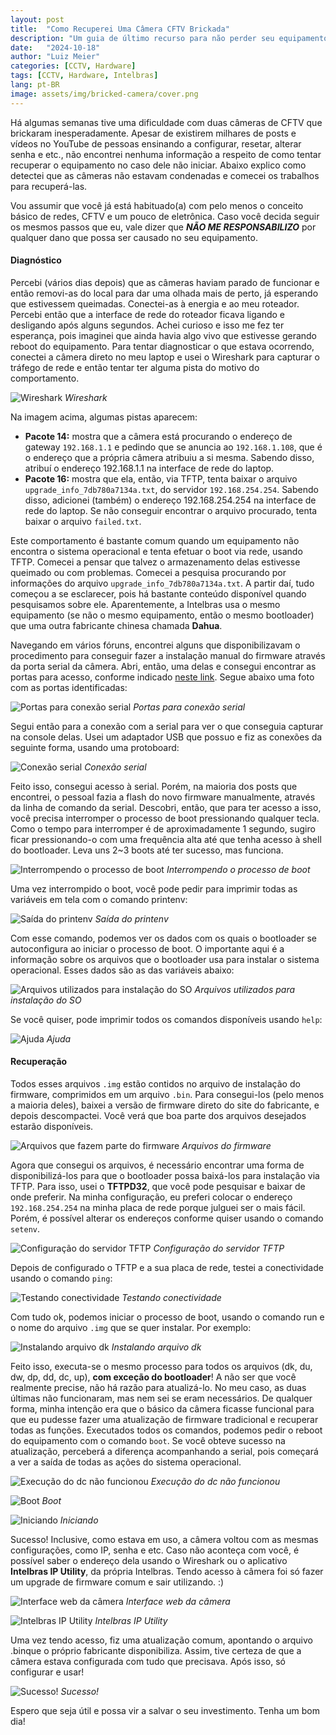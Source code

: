 ```yaml
---
layout:	post
title:	"Como Recuperei Uma Câmera CFTV Brickada"
description: "Um guia de último recurso para não perder seu equipamento"
date:	"2024-10-18"
author: "Luiz Meier"
categories: [CCTV, Hardware]
tags: [CCTV, Hardware, Intelbras]
lang: pt-BR
image: assets/img/bricked-camera/cover.png
---
```


<!-- *Read in [english](https://blog.lmeier.net/posts/how-i-recovered-a-bricked-cctv-camera/)* -->

Há algumas semanas tive uma dificuldade com duas câmeras de CFTV que brickaram inesperadamente. Apesar de existirem milhares de posts e vídeos no YouTube de pessoas ensinando a configurar, resetar, alterar senha e etc., não encontrei nenhuma informação a respeito de como tentar recuperar o equipamento no caso dele não iniciar. Abaixo explico como detectei que as câmeras não estavam condenadas e comecei os trabalhos para recuperá-las.

Vou assumir que você já está habituado(a) com pelo menos o conceito básico de redes, CFTV e um pouco de eletrônica. Caso você decida seguir os mesmos passos que eu, vale dizer que ***NÃO ME RESPONSABILIZO*** por qualquer dano que possa ser causado no seu equipamento.

#### Diagnóstico

Percebi (vários dias depois) que as câmeras haviam parado de funcionar e então removi-as do local para dar uma olhada mais de perto, já esperando que estivessem queimadas. Conectei-as à energia e ao meu roteador. Percebi então que a interface de rede do roteador ficava ligando e desligando após alguns segundos. Achei curioso e isso me fez ter esperança, pois imaginei que ainda havia algo vivo que estivesse gerando reboot do equipamento.
Para tentar diagnosticar o que estava ocorrendo, conectei a câmera direto no meu laptop e usei o Wireshark para capturar o tráfego de rede e então tentar ter alguma pista do motivo do comportamento.

![Wireshark](assets/img/bricked-camera/wireshark.png)
*Wireshark*

Na imagem acima, algumas pistas aparecem:

* **Pacote 14:** mostra que a câmera está procurando o endereço de gateway `192.168.1.1` e pedindo que se anuncia ao `192.168.1.108`, que é o endereço que a própria câmera atribuiu a si mesma. Sabendo disso, atribuí o endereço 192.168.1.1 na interface de rede do laptop.
* **Pacote 16:** mostra que ela, então, via TFTP, tenta baixar o arquivo `upgrade_info_7db780a7134a.txt`, do servidor `192.168.254.254`. Sabendo disso, adicionei (também) o endereço 192.168.254.254 na interface de rede do laptop.
Se não conseguir encontrar o arquivo procurado, tenta baixar o arquivo `failed.txt`.

Este comportamento é bastante comum quando um equipamento não encontra o sistema operacional e tenta efetuar o boot via rede, usando TFTP. Comecei a pensar que talvez o armazenamento delas estivesse queimado ou com problemas. Comecei a pesquisa procurando por informações do arquivo `upgrade_info_7db780a7134a.txt`. A partir daí, tudo começou a se esclarecer, pois há bastante conteúdo disponível quando pesquisamos sobre ele.
Aparentemente, a Intelbras usa o mesmo equipamento (se não o mesmo equipamento, então o mesmo bootloader) que uma outra fabricante chinesa chamada **Dahua**.

Navegando em vários fóruns, encontrei alguns que disponibilizavam o procedimento para conseguir fazer a instalação manual do firmware através da porta serial da câmera. Abri, então, uma delas e consegui encontrar as portas para acesso, conforme indicado [neste link](https://www.cctvforum.com/topic/41307-unbricking-your-dahua-ip-camera-tips-tricks-amp-firmware/). Segue abaixo uma foto com as portas identificadas:

![Portas para conexão serial](assets/img/bricked-camera/serial-ports.png)
*Portas para conexão serial*

Segui então para a conexão com a serial para ver o que conseguia capturar na console delas. Usei um adaptador USB que possuo e fiz as conexões da seguinte forma, usando uma protoboard:

![Conexão serial](assets/img/bricked-camera/serial-connection.png)
*Conexão serial*

Feito isso, consegui acesso à serial. Porém, na maioria dos posts que encontrei, o pessoal fazia a flash do novo firmware manualmente, através da linha de comando da serial. Descobri, então, que para ter acesso a isso, você precisa interromper o processo de boot pressionando qualquer tecla. Como o tempo para interromper é de aproximadamente 1 segundo, sugiro ficar pressionando-o com uma frequência alta até que tenha acesso à shell do bootloader. Leva uns 2~3 boots até ter sucesso, mas funciona.

![Interrompendo o processo de boot](assets/img/bricked-camera/interrupt-boot.png)
*Interrompendo o processo de boot*

Uma vez interrompido o boot, você pode pedir para imprimir todas as variáveis em tela com o comando printenv:

![Saída do printenv](assets/img/bricked-camera/printenv-output.png)
*Saída do printenv*

Com esse comando, podemos ver os dados com os quais o bootloader se autoconfigura ao iniciar o processo de boot. O importante aqui é a informação sobre os arquivos que o bootloader usa para instalar o sistema operacional. Esses dados são as das variáveis abaixo:

![Arquivos utilizados para instalação do SO](assets/img/bricked-camera/os-files.png)
*Arquivos utilizados para instalação do SO*

Se você quiser, pode imprimir todos os comandos disponíveis usando `help`:

![Ajuda](assets/img/bricked-camera/help.png)
*Ajuda*

#### Recuperação

Todos esses arquivos `.img` estão contidos no arquivo de instalação do firmware, comprimidos em um arquivo `.bin`. Para consegui-los (pelo menos a maioria deles), baixei a versão de firmware direto do site do fabricante, e depois descompactei. Você verá que boa parte dos arquivos desejados estarão disponíveis.

![Arquivos que fazem parte do firmware](assets/img/bricked-camera/firmware.png)
*Arquivos do firmware*

Agora que consegui os arquivos, é necessário encontrar uma forma de disponibilizá-los para que o bootloader possa baixá-los para instalação via TFTP. Para isso, usei o **TFTPD32**, que você pode pesquisar e baixar de onde preferir. Na minha configuração, eu preferi colocar o endereço `192.168.254.254` na minha placa de rede porque julguei ser o mais fácil. Porém, é possível alterar os endereços conforme quiser usando o comando `setenv`.

![Configuração do servidor TFTP](assets/img/bricked-camera/tftp-server.png)
*Configuração do servidor TFTP*

Depois de configurado o TFTP e a sua placa de rede, testei a conectividade usando o comando `ping`:

![Testando conectividade](assets/img/bricked-camera/connectivity-tests.png)
*Testando conectividade*

Com tudo ok, podemos iniciar o processo de boot, usando o comando run e o nome do arquivo `.img` que se quer instalar. Por exemplo:

![Instalando arquivo dk](assets/img/bricked-camera/installing-dk.png)
*Instalando arquivo dk*

Feito isso, executa-se o mesmo processo para todos os arquivos (dk, du, dw, dp, dd, dc, up), **com exceção do bootloader**! A não ser que você realmente precise, não há razão para atualizá-lo. No meu caso, as duas últimas não funcionaram, mas nem sei se eram necessários. De qualquer forma, minha intenção era que o básico da câmera ficasse funcional para que eu pudesse fazer uma atualização de firmware tradicional e recuperar todas as funções.
Executados todos os comandos, podemos pedir o reboot do equipamento com o comando `boot`. Se você obteve sucesso na atualização, perceberá a diferença acompanhando a serial, pois começará a ver a saída de todas as ações do sistema operacional.

![Execução do dc não funcionou](assets/img/bricked-camera/installing-dk.png)
*Execução do dc não funcionou*

![Boot](assets/img/bricked-camera/boot.png)
*Boot*

![Iniciando](assets/img/bricked-camera/starting.png)
*Iniciando*

Sucesso! Inclusive, como estava em uso, a câmera voltou com as mesmas configurações, como IP, senha e etc. Caso não aconteça com você, é possível saber o endereço dela usando o Wireshark ou o aplicativo **Intelbras IP Utility**, da própria Intelbras. Tendo acesso à câmera foi só fazer um upgrade de firmware comum e sair utilizando. :)

![Interface web da câmera](assets/img/bricked-camera/cam-gui.png)
*Interface web da câmera*

![Intelbras IP Utility](assets/img/bricked-camera/ip-utility.png)
*Intelbras IP Utility*

Uma vez tendo acesso, fiz uma atualização comum, apontando o arquivo .binque o próprio fabricante disponibiliza. Assim, tive certeza de que a câmera estava configurada com tudo que precisava. Após isso, só configurar e usar!

![Sucesso!](assets/img/bricked-camera/fireworks.gif)
*Sucesso!*

Espero que seja útil e possa vir a salvar o seu investimento. Tenha um bom dia!
